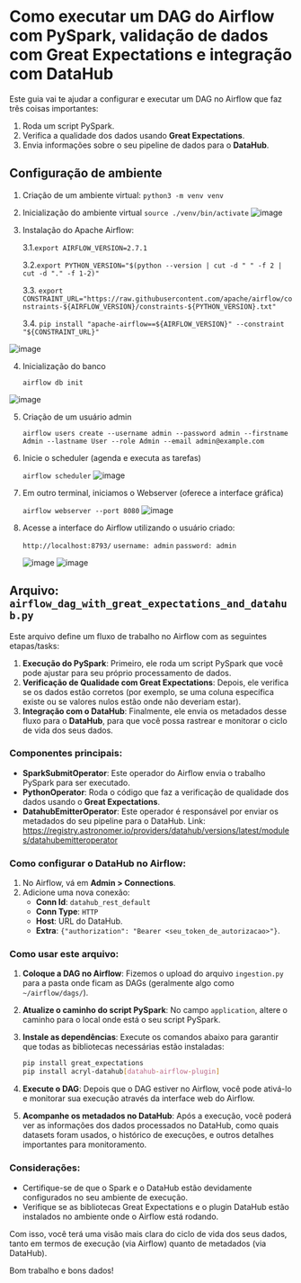 
# Como executar um DAG do Airflow com PySpark, validação de dados com Great Expectations e integração com DataHub

Este guia vai te ajudar a configurar e executar um DAG no Airflow que faz três coisas importantes:
1. Roda um script PySpark.
2. Verifica a qualidade dos dados usando **Great Expectations**.
3. Envia informações sobre o seu pipeline de dados para o **DataHub**.

## Configuração de ambiente
1. Criação de um ambiente virtual:
   `python3 -m venv venv`
2. Inicialização do ambiente virtual
   `source ./venv/bin/activate`
![image](https://github.com/user-attachments/assets/2bf6032d-5190-4d7d-8681-480631361743)

3. Instalação do Apache Airflow:
 
   3.1.`export AIRFLOW_VERSION=2.7.1`
   
   3.2.`export PYTHON_VERSION="$(python --version | cut -d " " -f 2 | cut -d "." -f 1-2)"`
   
   3.3. `export CONSTRAINT_URL="https://raw.githubusercontent.com/apache/airflow/constraints-${AIRFLOW_VERSION}/constraints-${PYTHON_VERSION}.txt"`
   
   3.4. `pip install "apache-airflow==${AIRFLOW_VERSION}" --constraint "${CONSTRAINT_URL}"`

![image](https://github.com/user-attachments/assets/e5b66054-905b-41f4-a453-7bc571a51907)

4. Inicialização do banco

   `airflow db init`

![image](https://github.com/user-attachments/assets/21f4c9d1-49f0-495e-9e85-713c54f2c515)

5. Criação de um usuário admin

   `airflow users create --username admin --password admin --firstname Admin --lastname User --role Admin --email admin@example.com`

6. Inicie o scheduler (agenda e executa as tarefas)

   `airflow scheduler`
   ![image](https://github.com/user-attachments/assets/48d7421a-98f9-4160-bb73-ede3188404e0)

7. Em outro terminal, iniciamos o Webserver (oferece a interface gráfica)

   `airflow webserver --port 8080`
   ![image](https://github.com/user-attachments/assets/3f2f4b7c-265e-4a8b-aae6-89765b6b9715)


9. Acesse a interface do Airflow utilizando o usuário criado:
   
   `http://localhost:8793/`
   `username: admin`
   `password: admin`
   
   ![image](https://github.com/user-attachments/assets/6866f269-e560-46b4-8bc2-e04983bbd148)
   ![image](https://github.com/user-attachments/assets/d6923208-e39a-41c9-b449-c599eb0c9c21)


## Arquivo: `airflow_dag_with_great_expectations_and_datahub.py`

Este arquivo define um fluxo de trabalho no Airflow com as seguintes etapas/tasks:

1. **Execução do PySpark**: Primeiro, ele roda um script PySpark que você pode ajustar para seu próprio processamento de dados.
2. **Verificação de Qualidade com Great Expectations**: Depois, ele verifica se os dados estão corretos (por exemplo, se uma coluna específica existe ou se valores nulos estão onde não deveriam estar).
3. **Integração com o DataHub**: Finalmente, ele envia os metadados desse fluxo para o **DataHub**, para que você possa rastrear e monitorar o ciclo de vida dos seus dados.

### Componentes principais:

- **SparkSubmitOperator**: Este operador do Airflow envia o trabalho PySpark para ser executado.
- **PythonOperator**: Roda o código que faz a verificação de qualidade dos dados usando o **Great Expectations**.
- **DatahubEmitterOperator**: Este operador é responsável por enviar os metadados do seu pipeline para o DataHub. Link: https://registry.astronomer.io/providers/datahub/versions/latest/modules/datahubemitteroperator


### Como configurar o DataHub no Airflow:

1. No Airflow, vá em **Admin > Connections**.
2. Adicione uma nova conexão:
   - **Conn Id**: `datahub_rest_default`
   - **Conn Type**: `HTTP`
   - **Host**: URL do DataHub.
   - **Extra**: `{"authorization": "Bearer <seu_token_de_autorizacao>"}`.

### Como usar este arquivo:

1. **Coloque a DAG no Airflow**: Fizemos o upload do arquivo `ingestion.py` para a pasta onde ficam as DAGs (geralmente algo como `~/airflow/dags/`).

2. **Atualize o caminho do script PySpark**: No campo `application`, altere o caminho para o local onde está o seu script PySpark.

3. **Instale as dependências**:
   Execute os comandos abaixo para garantir que todas as bibliotecas necessárias estão instaladas:

   ```bash
   pip install great_expectations
   pip install acryl-datahub[datahub-airflow-plugin]
   ```

4. **Execute o DAG**: Depois que o DAG estiver no Airflow, você pode ativá-lo e monitorar sua execução através da interface web do Airflow.

5. **Acompanhe os metadados no DataHub**: Após a execução, você poderá ver as informações dos dados processados no DataHub, como quais datasets foram usados, o histórico de execuções, e outros detalhes importantes para monitoramento.

### Considerações:

- Certifique-se de que o Spark e o DataHub estão devidamente configurados no seu ambiente de execução.
- Verifique se as bibliotecas Great Expectations e o plugin DataHub estão instalados no ambiente onde o Airflow está rodando.

Com isso, você terá uma visão mais clara do ciclo de vida dos seus dados, tanto em termos de execução (via Airflow) quanto de metadados (via DataHub).

Bom trabalho e bons dados!
